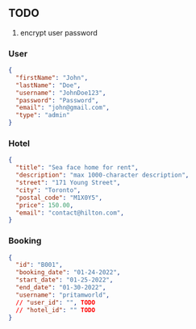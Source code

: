 
## TODO
  1. encrypt user password

### User
```json
{
  "firstName": "John",
  "lastName": "Doe",
  "username": "JohnDoe123",
  "password": "Password",
  "email": "john@gmail.com",
  "type": "admin"
}
```

### Hotel
```json
{
  "title": "Sea face home for rent",
  "description": "max 1000-character description",
  "street": "171 Young Street",
  "city": "Toronto",
  "postal_code": "M1X0Y5",
  "price": 150.00,
  "email": "contact@hilton.com",
}
```

### Booking
```json
{
  "id": "B001",
  "booking_date": "01-24-2022",
  "start_date": "01-25-2022",
  "end_date": "01-30-2022",
  "username": "pritamworld",
  // "user_id": "", TODO
  // "hotel_id": "" TODO
}
```